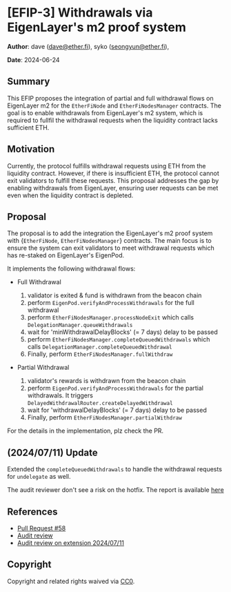 # [EFIP-3] Withdrawals via EigenLayer's m2 proof system

**Author**: dave (dave@ether.fi), syko (seongyun@ether.fi), 

**Date**: 2024-06-24

## Summary

This EFIP proposes the integration of partial and full withdrawal flows on EigenLayer m2 for the `EtherFiNode` and `EtherFiNodesManager` contracts. The goal is to enable withdrawals from EigenLayer's m2 system, which is required to fullfil the withdrawal requests when the liquidity contract lacks sufficient ETH.

## Motivation

Currently, the protocol fulfills withdrawal requests using ETH from the liquidity contract. However, if there is insufficient ETH, the protocol cannot exit validators to fulfill these requests. This proposal addresses the gap by enabling withdrawals from EigenLayer, ensuring user requests can be met even when the liquidity contract is depleted.

## Proposal

The proposal is to add the integration the EigenLayer's m2 proof system with {`EtherFiNode`, `EtherFiNodesManager`} contracts. The main focus is to ensure the system can exit validators to meet withdrawal requests which has re-staked on EigenLayer's EigenPod.

It implements the following withdrawal flows:

- Full Withdrawal
    1. validator is exited & fund is withdrawn from the beacon chain
    2. perform `EigenPod.verifyAndProcessWithdrawals` for the full withdrawal
    3. perform `EtherFiNodesManager.processNodeExit` which calls `DelegationManager.queueWithdrawals`
    4. wait for 'minWithdrawalDelayBlocks' (= 7 days) delay to be passed
    5. perform `EtherFiNodesManager.completeQueuedWithdrawals` which calls `DelegationManager.completeQueuedWithdrawal`
    6. Finally, perform `EtherFiNodesManager.fullWithdraw`

- Partial Withdrawal
    1. validator's rewards is withdrawn from the beacon chain
    2. perform `EigenPod.verifyAndProcessWithdrawals` for the partial withdrawals. It triggers `DelayedWithdrawalRouter.createDelayedWithdrawal`
    3. wait for 'withdrawalDelayBlocks' (= 7 days) delay to be passed
    4. Finally, perform `EtherFiNodesManager.partialWithdraw`

For the details in the implementation, plz check the PR.

## (2024/07/11) Update

Extended the `completeQueuedWithdrawals` to handle the withdrawal requests for `undelegate` as well.

The audit reviewer don't see a risk on the hotfix. The report is available [here](./references/NM-0217-extension-of-withdrawal-with-EL-m2.md)


## References

- [Pull Request #58](https://github.com/etherfi-protocol/smart-contracts/pull/58)
- [Audit review](./references/NM-0217-withdrawal-with-eigenlayer-m2.md)
- [Audit review on extension 2024/07/11](./references/NM-0217-extension-of-withdrawal-with-EL-m2.md)

## Copyright

Copyright and related rights waived via [CC0](https://creativecommons.org/publicdomain/zero/1.0/).
